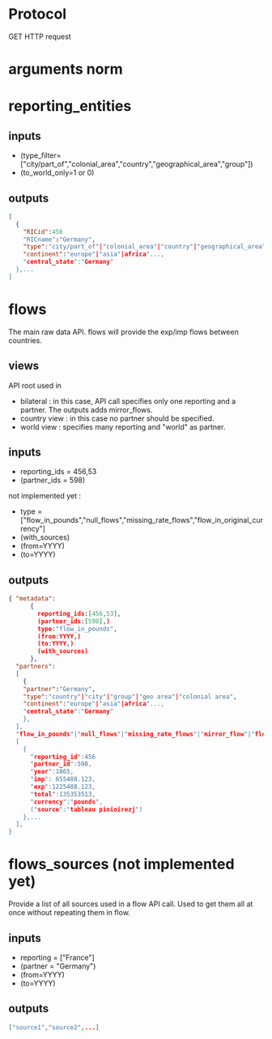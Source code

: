 
# Protocol
GET HTTP request

# arguments norm


# reporting_entities
## inputs
- (type_filter=["city/part_of","colonial_area","country","geographical_area","group"])
- (to_world_only=1 or 0)

## outputs

```json
[
  {
    "RICid":456
    "RICname":"Germany",
    "type":"city/part_of"|"colonial_area"|"country"|"geographical_area"|"group",
    "continent":"europe"|"asia"|africa"...,
    "central_state":"Germany"
  },...
]
```

# flows

The main raw data API. flows will provide the exp/imp flows between countries.

## views
API root used in 
- bilateral : in this case, API call specifies only one reporting and a partner. The outputs adds mirror_flows.
- country view : in this case no partner should be specified.
- world view : specifies many reporting and "world" as partner.

## inputs

- reporting_ids = 456,53
- (partner_ids = 598)

not implemented yet :
- type = ["flow_in_pounds","null_flows","missing_rate_flows","flow_in_original_currency"]
- (with_sources)
- (from=YYYY)
- (to=YYYY)


## outputs
```json
{ "metadata":
      {
        reporting_ids:[456,53],
        (partner_ids:[598],)
        type:"flow_in_pounds",
        (from:YYYY,)
        (to:YYYY,)
        (with_sources)
      },
  "partners":
  [
    {
    "partner":"Germany",
    "type":"country"|"city"|"group"|"geo area"|"colonial area",
    "continent":"europe"|"asia"|africa"...,
    "central_state":"Germany"
    },
  ],
  "flow_in_pounds"|"null_flows"|"missing_rate_flows"|"mirror_flow"|"flow_original_currency":
  [
    {
      "reporting_id":456
      "partner_id":598,
      "year":1865,
      "imp": 655488.123,
      "exp":1225488.123,
      "total":135353513,
      "currency":"pounds",
      ("source":"tableau pioioirezj")
    },...
  ],
}
```
  
# flows_sources (not implemented yet)

Provide a list of all sources used in a flow API call.
Used to get them all at once without repeating them in flow.

## inputs
- reporting = ["France"]
- (partner = "Germany")
- (from=YYYY)
- (to=YYYY)

## outputs
```json
["source1","source2",...]
```




